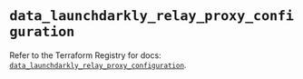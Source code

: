 # `data_launchdarkly_relay_proxy_configuration`

Refer to the Terraform Registry for docs: [`data_launchdarkly_relay_proxy_configuration`](https://registry.terraform.io/providers/launchdarkly/launchdarkly/2.18.3/docs/data-sources/relay_proxy_configuration).
